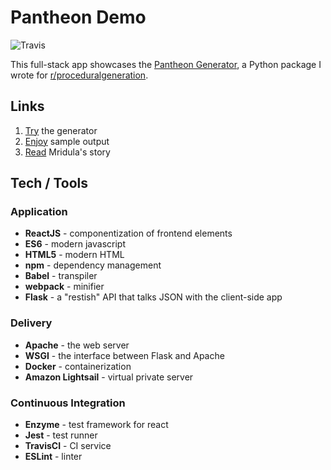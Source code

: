 # Pantheon Demo

![Travis](https://img.shields.io/travis/carawarner/pantheon-demo/master.svg)

This full-stack app showcases the [Pantheon Generator](https://github.com/carawarner/pantheon), a Python package I wrote for [r/proceduralgeneration](https://www.reddit.com/r/proceduralgeneration/comments/6lt82x/monthly_challenge_20_july_2017_procedural/).

## Links

1. [Try](pantheon.carawarner.com) the generator
1. [Enjoy](https://github.com/carawarner/pantheon/wiki/Example-Output) sample output
1. [Read](https://speakerdeck.com/carawarner/procedural-pantheon?slide=36) Mridula's story

## Tech / Tools


### Application

- **ReactJS** - componentization of frontend elements
- **ES6** - modern javascript
- **HTML5** - modern HTML
- **npm** - dependency management
- **Babel** - transpiler
- **webpack** - minifier
- **Flask** - a "restish" API that talks JSON with the client-side app

### Delivery

- **Apache** - the web server
- **WSGI** - the interface between Flask and Apache
- **Docker** - containerization
- **Amazon Lightsail** - virtual private server

### Continuous Integration

- **Enzyme** - test framework for react
- **Jest** - test runner
- **TravisCI** - CI service
- **ESLint** - linter
